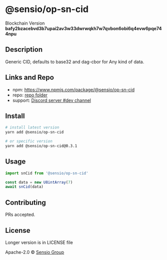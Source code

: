 # @sensio/op-sn-cid

Blockchain Version **bafy2bzacebvd3b7upai2av3w33dwrwqkh7w7qvbon6obi6q4evw6pqe744npu**

## Description

Generic CID, defaults to base32 and dag-cbor for Any kind of data.

## Links and Repo

- npm: https://www.npmjs.com/package/@sensio/op-sn-cid
- repo: [repo folder](https://gitlab.com/sensio_group/network-js/-/tree/master/operations/snCid)
- support: [Discord server #dev channel](https://discord.gg/RQ9g29y)

## Install

```sh
# install latest version
yarn add @sensio/op-sn-cid

# or specific version
yarn add @sensio/op-sn-cid@0.3.1
```

## Usage

```ts
import snCid from '@sensio/op-sn-cid'

const data = new U8intArray(7)
await snCid(data)
```

## Contributing

PRs accepted.

## License

Longer version is in LICENSE file

Apache-2.0 © [Sensio Group](https://sensio.group)

